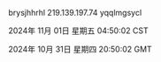 brysjhhrhl 219.139.197.74 yqqlmgsycl

2024年 11月 01日 星期五 04:50:02 CST

2024年 10月 31日 星期四 20:50:02 GMT
